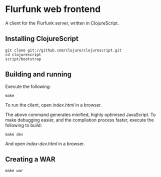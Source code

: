 Flurfunk web frontend
=====================

A client for the Flurfunk server, written in ClojureScript.

Installing ClojureScript
------------------------

    git clone git://github.com/clojure/clojurescript.git
    cd clojurescript
    script/bootstrap

Building and running
--------------------

Execute the following:

    make

To run the client, open _index.html_ in a browser.

The above command generates minified, highly optimised JavaScript. To
make debugging easier, and the compilation process faster, execute the
following to build:

    make dev

And open _index-dev.html_ in a browser.

Creating a WAR
--------------

    make war
